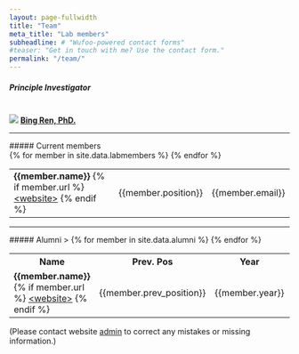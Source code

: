 ```yaml
---
layout: page-fullwidth
title: "Team"
meta_title: "Lab members"
subheadline: # "Wufoo-powered contact forms"
#teaser: "Get in touch with me? Use the contact form."
permalink: "/team/"
---
```

##### Principle Investigator
<br>
 <img src="{{site.urlimg}}team-bingren.jpg">
<b> <a href="{{site.url}}{{site.baseurl}}bing/"> Bing Ren, PhD. </a> </b>
<hr>
##### Current members
<br>
<table>
{% for member in site.data.labmembers %}
 <tr>
 <td> <b>{{member.name}} </b>
 {% if member.url %} <a href="{{member.url}}"> &lt;website&gt;</a> {% endif %} </td>
 <td>{{member.position}} </td>
 <td>{{member.email}} </td>
 </tr>
{% endfor %}
</table>
<hr>
##### Alumni


<table>
 <tr><th> Name </th> <th>Prev. Pos</th>><th> Year</th> <th> Curr. Pos </th> </tr>
{% for member in site.data.alumni %}
 <tr>
 <td> <b>{{member.name}} </b>
 {% if member.url %} <a href="{{member.url}}"> &lt;website&gt;</a> {% endif %} </td>
 <td> {{member.prev_position}} </td>
 <td>{{member.year}} </td>
 <td>{{member.curr_position}} </td>
 </tr>
{% endfor %}
</table>

(Please contact website <a href="mailto:shz254@ucsd.edu">admin</a> to correct any mistakes or missing information.)
